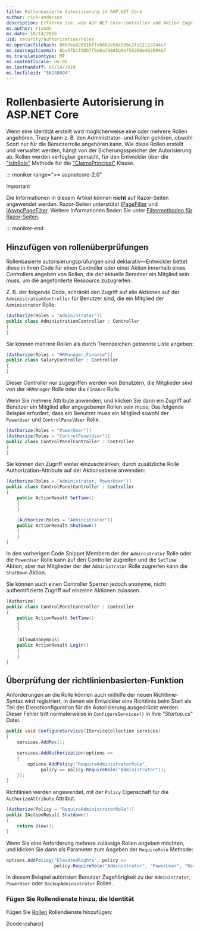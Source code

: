 ```yaml
---
title: Rollenbasierte Autorisierung in ASP.NET Core
author: rick-anderson
description: Erfahren Sie, wie ASP.NET Core-Controller und Aktion Zugriff einschränken, indem Sie die Rollen an das Authorize-Attribut übergeben.
ms.author: riande
ms.date: 10/14/2016
uid: security/authorization/roles
ms.openlocfilehash: 0467ea82831bffe6882e584930c2fa1212a244c7
ms.sourcegitcommit: 6ba5fb1fd0b7f9a6a79085b0ef56206e462094b7
ms.translationtype: MT
ms.contentlocale: de-DE
ms.lasthandoff: 02/14/2019
ms.locfileid: "56248094"
---
```

# <a name="role-based-authorization-in-aspnet-core"></a>Rollenbasierte Autorisierung in ASP.NET Core

<a name="security-authorization-role-based"></a>

Wenn eine Identität erstellt wird möglicherweise eine oder mehrere Rollen angehören. Tracy kann z. B. den Administrator- und Rollen gehören, obwohl Scott nur für die Benutzerrolle angehören kann. Wie diese Rollen erstellt und verwaltet werden, hängt von der Sicherungsspeicher der Autorisierung ab. Rollen werden verfügbar gemacht, für den Entwickler über die ["IsInRole"](/dotnet/api/system.security.principal.genericprincipal.isinrole) Methode für die ["ClaimsPrincipal"](/dotnet/api/system.security.claims.claimsprincipal) Klasse.

::: moniker range=">= aspnetcore-2.0"

> [!IMPORTANT]
> Die Informationen in diesem Artikel können **nicht** auf Razor-Seiten angewendet werden. Razor-Seiten unterstützt [IPageFilter](/dotnet/api/microsoft.aspnetcore.mvc.filters.ipagefilter) und [IAsyncPageFilter](/dotnet/api/microsoft.aspnetcore.mvc.filters.iasyncpagefilter). Weitere Informationen finden Sie unter [Filtermethoden für Razor-Seiten](xref:razor-pages/filter).

::: moniker-end

## <a name="adding-role-checks"></a>Hinzufügen von rollenüberprüfungen

Rollenbasierte autorisierungsprüfungen sind deklarativ&mdash;Entwickler bettet diese in ihren Code für einen Controller oder einer Aktion innerhalb eines Controllers angeben von Rollen, die der aktuelle Benutzer ein Mitglied sein muss, um die angeforderte Ressource zuzugreifen.

Z. B. der folgende Code, schränkt den Zugriff auf alle Aktionen auf der `AdministrationController` für Benutzer sind, die ein Mitglied der `Administrator` Rolle:

```csharp
[Authorize(Roles = "Administrator")]
public class AdministrationController : Controller
{
}
```

Sie können mehrere Rollen als durch Trennzeichen getrennte Liste angeben:

```csharp
[Authorize(Roles = "HRManager,Finance")]
public class SalaryController : Controller
{
}
```

Dieser Controller nur zugegriffen werden von Benutzern, die Mitglieder sind von der `HRManager` Rolle oder die `Finance` Rolle.

Wenn Sie mehrere Attribute anwenden, und klicken Sie dann ein Zugriff auf Benutzer ein Mitglied aller angegebenen Rollen sein muss; Das folgende Beispiel erfordert, dass ein Benutzer muss ein Mitglied sowohl der `PowerUser` und `ControlPanelUser` Rolle.

```csharp
[Authorize(Roles = "PowerUser")]
[Authorize(Roles = "ControlPanelUser")]
public class ControlPanelController : Controller
{
}
```

Sie können den Zugriff weiter einzuschränken, durch zusätzliche Rolle Authorization-Attribute auf der Aktionsebene anwenden:

```csharp
[Authorize(Roles = "Administrator, PowerUser")]
public class ControlPanelController : Controller
{
    public ActionResult SetTime()
    {
    }

    [Authorize(Roles = "Administrator")]
    public ActionResult ShutDown()
    {
    }
}
```

In den vorherigen Code Snippet Membern der der `Administrator` Rolle oder die `PowerUser` Rolle kann auf den Controller zugreifen und die `SetTime` Aktion, aber nur Mitglieder der der `Administrator` Rolle zugreifen kann die `ShutDown` Aktion.

Sie können auch einen Controller Sperren jedoch anonyme, nicht authentifizierte Zugriff auf einzelne Aktionen zulassen.

```csharp
[Authorize]
public class ControlPanelController : Controller
{
    public ActionResult SetTime()
    {
    }

    [AllowAnonymous]
    public ActionResult Login()
    {
    }
}
```

<a name="security-authorization-role-policy"></a>

## <a name="policy-based-role-checks"></a>Überprüfung der richtlinienbasierten-Funktion

Anforderungen an die Rolle können auch mithilfe der neuen Richtlinie-Syntax wird registriert, in denen ein Entwickler eine Richtlinie beim Start als Teil der Dienstkonfiguration für die Autorisierung ausgedrückt werden. Dieser Fehler tritt normalerweise in `ConfigureServices()` in Ihre *"Startup.cs"* Datei.

```csharp
public void ConfigureServices(IServiceCollection services)
{
    services.AddMvc();

    services.AddAuthorization(options =>
    {
        options.AddPolicy("RequireAdministratorRole",
             policy => policy.RequireRole("Administrator"));
    });
}
```

Richtlinien werden angewendet, mit der `Policy` Eigenschaft für die `AuthorizeAttribute` Attribut:

```csharp
[Authorize(Policy = "RequireAdministratorRole")]
public IActionResult Shutdown()
{
    return View();
}
```

Wenn Sie eine Anforderung mehrere zulässige Rollen angeben möchten, und klicken Sie dann als Parameter zum Angeben der `RequireRole` Methode:

```csharp
options.AddPolicy("ElevatedRights", policy =>
                  policy.RequireRole("Administrator", "PowerUser", "BackupAdministrator"));
```

In diesem Beispiel autorisiert Benutzer Zugehörigkeit zu der `Administrator`, `PowerUser` oder `BackupAdministrator` Rollen.

### <a name="add-role-services-to-identity"></a>Fügen Sie Rollendienste hinzu, die Identität

Fügen Sie [Rollen](/dotnet/api/microsoft.aspnetcore.identity.identitybuilder.addroles#Microsoft_AspNetCore_Identity_IdentityBuilder_AddRoles__1) Rollendienste hinzufügen:

[!code-csharp[](roles/samples/Startup.cs?name=snippet&highlight=7)]